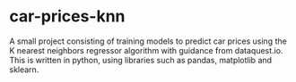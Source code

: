 # car-prices-knn
A small project consisting of training models to predict car prices using the K nearest neighbors regressor algorithm with guidance from dataquest.io.
This is written in python, using libraries such as pandas, matplotlib and sklearn.

